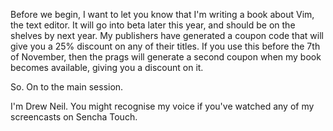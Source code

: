 Before we begin, I want to let you know that I'm writing a book about Vim, the text editor. It will go into beta later this year, and should be on the shelves by next year. My publishers have generated a coupon code that will give you a 25% discount on any of their titles. If you use this before the 7th of November, then the prags will generate a second coupon when my book becomes available, giving you a discount on it.

So. On to the main session.

I'm Drew Neil. You might recognise my voice if you've watched any of my screencasts on Sencha Touch.
